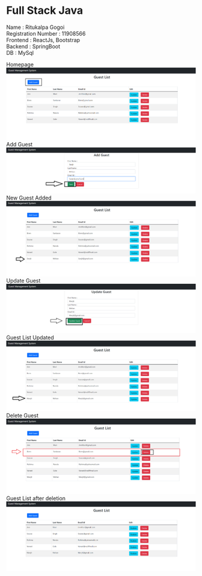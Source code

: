 # Full Stack Java
Name : Ritukalpa Gogoi <br>
Registration Number : 11908566 <br>
Frontend : ReactJs, Bootstrap <br>
Backend : SpringBoot <br>
DB : MySql <br>

Homepage
<img src="./images/homeScreen.PNG">
Add Guest
<img src="./images/addGuest.PNG">
New Guest Added
<img src="./images/newAddedGuest.PNG">
Update Guest
<img src="./images/updateGuest.PNG">
Guest List Updated
<img src="./images/updatedGuest.PNG">
Delete Guest
<img src="./images/deleteGuest.PNG">
Guest List after deletion
<img src="./images/guestDeleted.PNG">